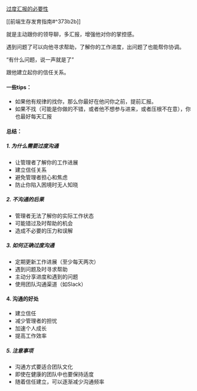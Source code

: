
[过度汇报的必要性](https://www.frontendjoy.com/p/the-hidden-cost-of-staying-quiet)

[[前端生存发育指南#^373b2b]]

就是主动跟你的领导聊，多汇报，增强他对你的掌控感。

遇到问题了可以向他寻求帮助，了解你的工作进度，出问题了也能帮你协调。

“有什么问题，说一声就是了”

跟他建立起你的信任关系。

#### 一些tips：
- 如果他有规律的找你，那么你最好在他问你之前，提前汇报。
- 如果不找（可能是你做的不错，或者他不想参与进来，或者压根不在意），你也最好每天汇报


#### 总结：

##### 1. 为什么需要过度沟通
- 让管理者了解你的工作进展
- 建立信任关系
- 避免管理者担心和焦虑
- 防止你陷入困境时无人知晓

##### 2. 不沟通的后果
- 管理者无法了解你的实际工作状态
- 可能错过及时帮助的机会
- 造成不必要的压力和误解


##### 3. 如何正确过度沟通
- 定期更新工作进展（至少每天两次）
- 遇到问题及时寻求帮助
- 主动分享进度和遇到的问题
- 使用团队沟通渠道（如Slack）

#### 4. 沟通的好处
- 建立信任
- 减少管理者的担忧
- 加速个人成长
- 提高工作效率

##### 5. 注意事项
- 沟通方式要适合团队文化
- 即使在健康的团队中也要保持适度
- 随着信任建立，可以逐渐减少沟通频率